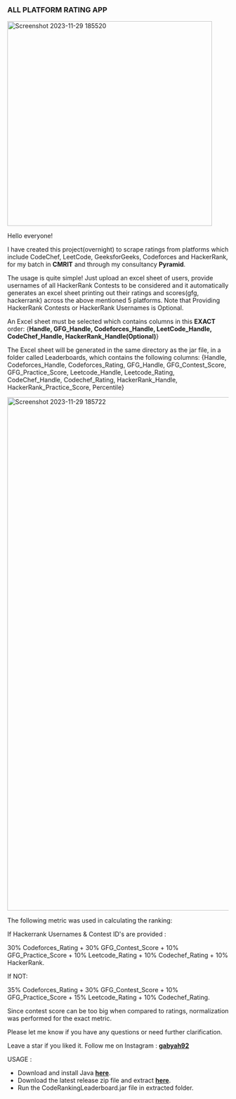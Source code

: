 ### ALL PLATFORM RATING APP

<img width="466" alt="Screenshot 2023-11-29 185520" src="https://github.com/gabyah92/CodeRankingLeaderboard/assets/22296232/51a4d877-a8e4-48f1-8243-fac7484f8681">

Hello everyone!

I have created this project(overnight) to scrape ratings from platforms which include CodeChef, LeetCode, GeeksforGeeks, Codeforces and HackerRank, for my batch in **CMRIT** and through my consultancy **Pyramid**.

The usage is quite simple! Just upload an excel sheet of users, provide usernames of all HackerRank Contests to be considered and it automatically generates an excel sheet printing out their ratings and scores(gfg, hackerrank) across the above mentioned 5 platforms. Note that Providing HackerRank Contests or HackerRank Usernames is Optional.

An Excel sheet must be selected which contains columns in this **EXACT** order: {**Handle, GFG_Handle, Codeforces_Handle, LeetCode_Handle, CodeChef_Handle, HackerRank_Handle(Optional)**}

The Excel sheet will be generated in the same directory as the jar file, in a folder called Leaderboards, which contains the following columns: {Handle, Codeforces_Handle, Codeforces_Rating, GFG_Handle, GFG_Contest_Score, GFG_Practice_Score, Leetcode_Handle, Leetcode_Rating, CodeChef_Handle, Codechef_Rating, HackerRank_Handle, HackerRank_Practice_Score, Percentile}

<img width="1169" alt="Screenshot 2023-11-29 185722" src="https://github.com/gabyah92/CodeRankingLeaderboard/assets/22296232/f1ab1f55-3406-4ff7-8793-a53e2ae79524">

The following metric was used in calculating the ranking: 

If Hackerrank Usernames & Contest ID's are provided :

30% Codeforces_Rating + 30% GFG_Contest_Score + 10% GFG_Practice_Score + 10% Leetcode_Rating + 10% Codechef_Rating + 10% HackerRank. 

If NOT:

35% Codeforces_Rating + 30% GFG_Contest_Score + 10% GFG_Practice_Score + 15% Leetcode_Rating + 10% Codechef_Rating. 

Since contest score can be too big when compared to ratings, normalization was performed for the exact metric.

Please let me know if you have any questions or need further clarification.

Leave a star if you liked it. Follow me on Instagram : **[gabyah92](instagram.com/gabyah92)**

USAGE : 
- Download and install Java **[here](https://www.oracle.com/java/technologies/downloads/#jdk21-windows)**.
- Download the latest release zip file and extract **[here](https://github.com/gabyah92/CodeRankingLeaderboard/releases)**. 
- Run the CodeRankingLeaderboard.jar file in extracted folder.
